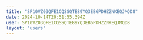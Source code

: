 ```yaml
---
title: "SP10VZ03QFE1CQSSQTE89YQ3EB6PDHZZNKEQJMQD8"
date: 2024-10-14T20:51:55.394Z
user: SP10VZ03QFE1CQSSQTE89YQ3EB6PDHZZNKEQJMQD8
layout: "users"
---
```

    